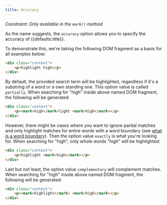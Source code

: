 ```yaml
---
title: Accuracy
---
```


_Constraint: Only available in the `mark()` method_

As the name suggests, the `accuracy` option allows you to specify the accuracy
of {{defaults.title}}.

To demonstrate this, we're taking the following DOM fragment as a basis for
all examples below:

```html
<div class="context">
    <p>highlight high</p>
</div>
```

By default, the provided search term will be highlighted, regardless if it's a
substring of a word or a own standing one. This option value is called
`partially`. When searching for "high" inside above named DOM fragment, the
following will be generated:

```html
<div class="context">
    <p><mark>high</mark>light <mark>high</mark></p>
</div>
```

However, there might be cases where you want to ignore partial matches and only
highlight matches for entire words with a word boundary (see
[what is a word boundary][word-boundary]). Then the option value `exactly` is
what you're looking for. When searching for "high", only whole words "high" will
be highlighted:

```html
<div class="context">
    <p>highlight <mark>high</mark></p>
</div>
```

Last but not least, the option value `complementary` will complement matches.
When searching for "high" inside above named DOM fragment, the following will
be generated:

```html
<div class="context">
    <p><mark>highlight</mark> <mark>high</mark></p>
</div>
```

[word-boundary]: http://grammar.about.com/od/tz/g/Word-Boundary.htm
